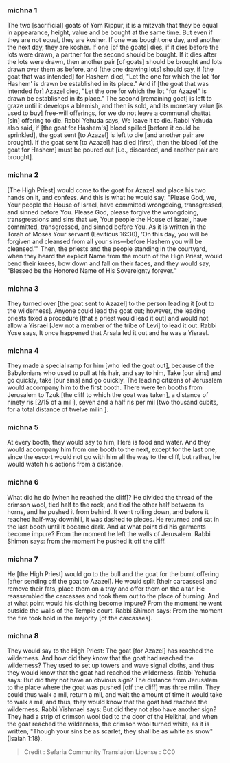 
### michna 1
The two [sacrificial] goats of Yom Kippur, it is a mitzvah that they be equal in appearance, height, value and be bought at the same time. But even if they are not equal, they are kosher. If one was bought one day, and another the next day, they are kosher. If one [of the goats] dies, if it dies before the lots were drawn, a partner for the second should be bought. If it dies after the lots were drawn, then another pair [of goats] should be brought and lots drawn over them as before, and [the one drawing lots] should say, if [the goat that was intended] for Hashem died, "Let the one for which the lot 'for Hashem' is drawn be established in its place." And if [the goat that was intended for] Azazel died, "Let the one for which the lot "for Azazel" is drawn be established in its place." The second [remaining goat] is left to graze until it develops a blemish, and then is sold, and its monetary value [is used to buy] free-will offerings, for we do not leave a communal chattat [sin] offering to die. Rabbi Yehuda says, We leave it to die. Rabbi Yehuda also said, if [the goat for Hashem's] blood spilled [before it could be sprinkled], the goat sent [to Azazel] is left to die [and another pair are brought]. If the goat sent [to Azazel] has died [first], then the blood [of the goat for Hashem] must be poured out [i.e., discarded, and another pair are brought].

### michna 2
[The High Priest] would come to the goat for Azazel and place his two hands on it, and confess. And this is what he would say: "Please God, we, Your people the House of Israel, have committed wrongdoing, transgressed, and sinned before You. Please God, please forgive the wrongdoing, transgressions and sins that we, Your people the House of Israel, have committed, transgressed, and sinned before You. As it is written in the Torah of Moses Your servant (Leviticus 16:30), 'On this day, you will be forgiven and cleansed from all your sins—before Hashem you will be cleansed.'" Then, the priests and the people standing in the courtyard, when they heard the explicit Name from the mouth of the High Priest, would bend their knees, bow down and fall on their faces, and they would say, "Blessed be the Honored Name of His Sovereignty forever."

### michna 3
They turned over [the goat sent to Azazel] to the person leading it [out to the wilderness]. Anyone could lead the goat out; however, the leading priests fixed a procedure [that a priest would lead it out] and would not allow a Yisrael [Jew not a member of the tribe of Levi] to lead it out. Rabbi Yose says, It once happened that Arsala led it out and he was a Yisrael.

### michna 4
They made a special ramp for him [who led the goat out], because of the Babylonians who used to pull at his hair, and say to him, Take [our sins] and go quickly, take [our sins] and go quickly. The leading citizens of Jerusalem would accompany him to the first booth. There were ten booths from Jerusalem to Tzuk [the cliff to which the goat was taken], a distance of ninety ris [2/15 of a mil ], seven and a half ris per mil [two thousand cubits, for a total distance of twelve milin ].

### michna 5
At every booth, they would say to him, Here is food and water. And they would accompany him from one booth to the next, except for the last one, since the escort would not go with him all the way to the cliff, but rather, he would watch his actions from a distance.

### michna 6
What did he do [when he reached the cliff]? He divided the thread of the crimson wool, tied half to the rock, and tied the other half between its horns, and he pushed it from behind. It went rolling down, and before it reached half-way downhill, it was dashed to pieces. He returned and sat in the last booth until it became dark. And at what point did his garments become impure? From the moment he left the walls of Jerusalem. Rabbi Shimon says: from the moment he pushed it off the cliff.

### michna 7
He [the High Priest] would go to the bull and the goat for the burnt offering [after sending off the goat to Azazel]. He would split [their carcasses] and remove their fats, place them on a tray and offer them on the altar. He reassembled the carcasses and took them out to the place of burning. And at what point would his clothing become impure? From the moment he went outside the walls of the Temple court. Rabbi Shimon says: From the moment the fire took hold in the majority [of the carcasses].

### michna 8
They would say to the High Priest: The goat [for Azazel] has reached the wilderness. And how did they know that the goat had reached the wilderness? They used to set up towers and wave signal cloths, and thus they would know that the goat had reached the wilderness. Rabbi Yehuda says: But did they not have an obvious sign? The distance from Jerusalem to the place where the goat was pushed [off the cliff] was three milin. They could thus walk a mil, return a mil, and wait the amount of time it would take to walk a mil, and thus, they would know that the goat had reached the wilderness. Rabbi Yishmael says: But did they not also have another sign? They had a strip of crimson wool tied to the door of the Heikhal, and when the goat reached the wilderness, the crimson wool turned white, as it is written, "Though your sins be as scarlet, they shall be as white as snow" (Isaiah 1:18).

>Credit : Sefaria Community Translation
>License : CC0